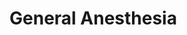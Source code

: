 <!--
Filename: 	GeneralAnesthesia.md
Project: 	/Users/shume/Developer/mnemosyne/docs/MMB/docs/m_Ans
Author: 	shumez <https://github.com/shumez>
Created: 	2019-09-06 15:23:9
Modified: 	2019-09-06 15:25:49
-----
Copyright (c) 2019 shumez
-->

# General Anesthesia


## 

<!-- ## -->
<!-- <h6 id='-def'>Definition</h6> -->
<!-- <h6 id='-eti'>Etiology</h6> -->
<!-- <h6 id='-epi'>Epidemiology</h6> -->
<!-- <h6 id='-cls'>Classification</h6> -->
<!-- <h6 id='-sx'>Sign and Symptom</h6> -->
<!-- <h6 id='-cmp'>Complication</h6> -->
<!-- <h6 id='-ex'>Examination</h6> -->
<!-- <h6 id='-dx'>Diagnosis</h6> -->
<!-- <h6 id='-tx'>Treatment</h6> -->
<!-- <h6 id='-prg'>Prognosis</h6> -->
<!-- <h6 id='-app'>Appendix</h6> -->

<!-- toc -->

<!-- ref -->

<!-- fig -->

<!-- term -->

<style type="text/css">
	img{width: 51%; float: right;}
</style>